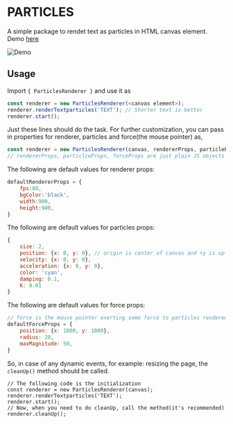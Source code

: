 # PARTICLES

A simple package to rendet text as particles in HTML canvas element.  
Demo [here](https://bewakes.com/html-js-stuffs/particles/index.html)

![Demo](https://github.com/bewakes/html-js-stuffs/blob/master/particles/demo.gif "Demo")


## Usage
Import `{ ParticlesRenderer }` and use it as
```javascript
const renderer = new ParticlesRenderer(<canvas element>);
renderer.renderTextparticles('TEXT'); // Shorter text is better
renderer.start();
```
Just these lines should do the task. For further customization, you can pass in properties for renderer, particles and force(the mouse pointer) as,
```javascript
const renderer = new ParticlesRenderer(canvas, rendererProps, particleProps, forceProps);
// rendererProps, particlceProps, forceProps are just plain JS objects
```
The following are default values for renderer props:
```javascript
defaultRendererProps = {
    fps:80,
    bgColor:'black',
    width:900,
    height:900,
}
```
The following are default values for particles props:
```javascript
{
    size: 2,
    position: {x: 0, y: 0}, // origin is center of canvas and +y is up
    velocity: {x: 0, y: 0},
    acceleration: {x: 0, y: 0},
    color: 'cyan',
    damping: 0.1,
    K: 0.01
}
```
The following are default values for force props: 
```javascript
// force is the mouse pointer exerting some force to particles rendered
defaultForceProps = {
    position: {x: 1000, y: 1000},
    radius: 20,
    maxMagnitude: 50,
}
```
So, in case of any dynamic events, for example: resizing the page, the `cleanUp()` method should be called.
```javascfript
// The following code is the initialization
const renderer = new ParticlesRenderer(canvas);
renderer.renderTextparticles('TEXT');
renderer.start();
// Now, when you need to do cleanUp, call the method(it's recommended)
renderer.cleanUp();
```
